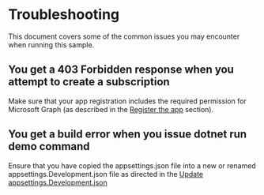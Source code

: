 # Troubleshooting

This document covers some of the common issues you may encounter when running this sample.

## You get a 403 Forbidden response when you attempt to create a subscription

Make sure that your app registration includes the required permission for Microsoft Graph (as described in the [Register the app](README.md#register-the-app) section). 

## You get a build error when you issue dotnet run demo command

Ensure that you have copied the appsettings.json file into a new or renamed appsettings.Development.json file as directed in the [Update appsettings.Development.json](README.md#Update-appsettings.Development.json)
